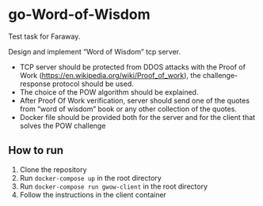 # go-Word-of-Wisdom
Test task for Faraway. 

Design and implement “Word of Wisdom” tcp server.

- TCP server should be protected from DDOS attacks with the Proof of Work (https://en.wikipedia.org/wiki/Proof_of_work), the challenge-response protocol should be used. 
- The choice of the POW algorithm should be explained. 
- After Proof Of Work verification, server should send one of the quotes from “word of wisdom” book or any other collection of the quotes. 
- Docker file should be provided both for the server and for the client that solves the POW challenge


## How to run
1. Clone the repository
2. Run `docker-compose up` in the root directory
3. Run `docker-compose run gwow-client` in the root directory
4. Follow the instructions in the client container